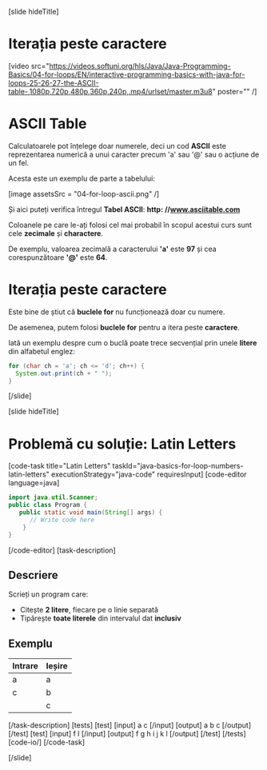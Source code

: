 [slide hideTitle]
# Iterația peste caractere
[video src="https://videos.softuni.org/hls/Java/Java-Programming-Basics/04-for-loops/EN/interactive-programming-basics-with-java-for-loops-25-26-27-the-ASCII-table-,1080p,720p,480p,360p,240p,.mp4/urlset/master.m3u8" poster="" /]

# ASCII Table
Calculatoarele pot înțelege doar numerele, deci un cod **ASCII** este reprezentarea numerică a unui caracter precum 'a' sau '@' sau o acțiune de un fel.

Acesta este un exemplu de parte a tabelului:

[image assetsSrc = "04-for-loop-ascii.png" /]

Și aici puteți verifica întregul **Tabel ASCII**: **http: //www.asciitable.com**

Coloanele pe care le-ați folosi cel mai probabil în scopul acestui curs sunt cele **zecimale** și **charactere**.

De exemplu, valoarea zecimală a caracterului **'a'** este **97** și cea corespunzătoare **'@'** este **64**.

# Iterația peste caractere
Este bine de știut că **buclele for** nu funcționează doar cu numere.

De asemenea, putem folosi **buclele for** pentru a itera peste **caractere**.

Iată un exemplu despre cum o buclă poate trece secvențial prin unele **litere** din alfabetul englez:

```java live
for (char ch = 'a'; ch <= 'd'; ch++) {
  System.out.print(ch + " ");
}
```

[/slide]

[slide hideTitle]
# Problemă cu soluție: Latin Letters
[code-task title="Latin Letters" taskId="java-basics-for-loop-numbers-latin-letters" executionStrategy="java-code" requiresInput]
[code-editor language=java]
```java
import java.util.Scanner;
public class Program {
   public static void main(String[] args) {
      // Write code here
    }
}
```
[/code-editor]
[task-description]
## Descriere
Scrieți un program care:

* Citește **2 litere**, fiecare pe o linie separată
* Tipărește **toate literele** din intervalul dat **inclusiv**

## Exemplu
|**Intrare**|**Ieșire** |
| --- | --- |
| a | a |
| c | b |
|  | c |
[/task-description]
[tests]
[test]
[input]
a
c
[/input]
[output]
a b c
[/output]
[/test]
[test]
[input]
f
l
[/input]
[output]
f g h i j k l
[/output]
[/test]
[/tests]
[code-io/]
[/code-task]

[/slide]

